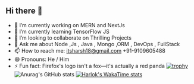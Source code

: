 ## Hi there 👋

- 🔭 I’m currently working on MERN and NextJs 
- 🌱 I’m currently learning TensorFlow JS
- 👯 I’m looking to collaborate on Thrilling Projects 
- 💬 Ask me about Node ,Js , Java , Mongo ,ORM , DevOps , FullStack
- 📫 How to reach me: itsharsh18@gmail.com 
                        +91-9109605488
- 😄 Pronouns: He / Him
- ⚡ Fun fact: Firefox's logo isn't a fox—it's actually a red panda
[![trophy](https://github-profile-trophy.vercel.app/?username=itsharsh18)](https://github.com/ryo-ma/github-profile-trophy)
![Anurag's GitHub stats](https://github-readme-stats.vercel.app/api?username=itsharsh18&show_icons=true&theme=radical)
[![Harlok's WakaTime stats](https://github-readme-stats.vercel.app/api/wakatime?username=itsharsh18)](https://github.com/anuraghazra/github-readme-stats)
